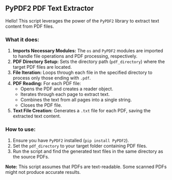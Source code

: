## PyPDF2 PDF Text Extractor

Hello! This script leverages the power of the `PyPDF2` library to extract text content from PDF files.

### What it does:
1. **Imports Necessary Modules:** The `os` and `PyPDF2` modules are imported to handle file operations and PDF processing, respectively.
2. **PDF Directory Setup:** Sets the directory path (`pdf_directory`) where the target PDF files are located.
3. **File Iteration:** Loops through each file in the specified directory to process only those ending with `.pdf`.
4. **PDF Reading:** For each PDF file:
    - Opens the PDF and creates a reader object.
    - Iterates through each page to extract text.
    - Combines the text from all pages into a single string.
    - Closes the PDF file.
5. **Text File Creation:** Generates a `.txt` file for each PDF, saving the extracted text content.

### How to use:
1. Ensure you have `PyPDF2` installed (`pip install PyPDF2`).
2. Set the `pdf_directory` to your target folder containing PDF files.
3. Run the script and find the generated text files in the same directory as the source PDFs.

**Note:** This script assumes that PDFs are text-readable. Some scanned PDFs might not produce accurate results.
